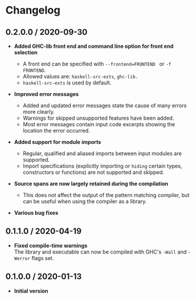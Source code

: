 # Changelog

## 0.2.0.0 / 2020-09-30

- **Added GHC-lib front end and command line option for front end selection**
  - A front end can be specified with `--frontend=FRONTEND ` or `-f FRONTEND`.
  - Allowed values are: `haskell-src-exts`, `ghc-lib.`
  - `haskell-src-exts` is used by default.

- **Improved error messages**
  - Added and updated error messages state the cause of many errors more clearly.
  - Warnings for skipped unsupported features have been added.
  - Most error messages contain input code excerpts showing the location the error occurred.

- **Added support for module imports**
  - Regular, qualified and aliased imports between input modules are supported.
  - Import specifications (explicitly importing or `hiding` certain types, constructors or functions) are not supported and skipped.

- **Source spans are now largely retained during the compilation**
  - This does not affect the output of the pattern matching compiler, but can be useful when using the compiler as a library.

- **Various bug fixes**

## 0.1.1.0 / 2020-04-19

 - **Fixed compile-time warnings**  
   The library and executable can now be compiled with GHC's `-Wall` and `-Werror` flags set.

## 0.1.0.0 / 2020-01-13

 - **Initial version**
